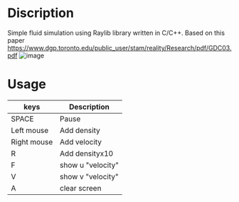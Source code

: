 # Discription
Simple fluid simulation using Raylib library written in C/C++.
Based on this paper https://www.dgp.toronto.edu/public_user/stam/reality/Research/pdf/GDC03.pdf
![image](https://github.com/user-attachments/assets/02760781-882d-46ba-8ae2-be862dd0edb7)
# Usage
| keys          | Description      |
| ------------- | -----------------|
| SPACE         | Pause            |
| Left mouse    | Add density      |
| Right mouse   | Add velocity     |
| R             | Add densityx10   |
| F             | show u "velocity"|
| V             | show v "velocity"|
| A             | clear screen     |

